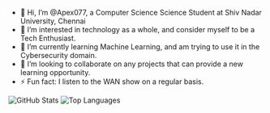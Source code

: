 - 👋 Hi, I’m @Apex077, a Computer Science Science Student at Shiv Nadar University, Chennai
- 👀 I’m interested in technology as a whole, and consider myself to be a Tech Enthusiast.
- 🌱 I’m currently learning Machine Learning, and am trying to use it in the Cybersecurity domain.
- 💞️ I’m looking to collaborate on any projects that can provide a new learning opportunity.
- ⚡ Fun fact: I listen to the WAN show on a regular basis.

![GitHub Stats](https://github-readme-stats.vercel.app/api?username=Apex077&show_icons=true&theme=radical)
![Top Languages](https://github-readme-stats.vercel.app/api/top-langs/?username=your-username&layout=compact&theme=radical)

<!---
Apex077/Apex077 is a ✨ special ✨ repository because its `README.md` (this file) appears on your GitHub profile.
You can click the Preview link to take a look at your changes.
--->
